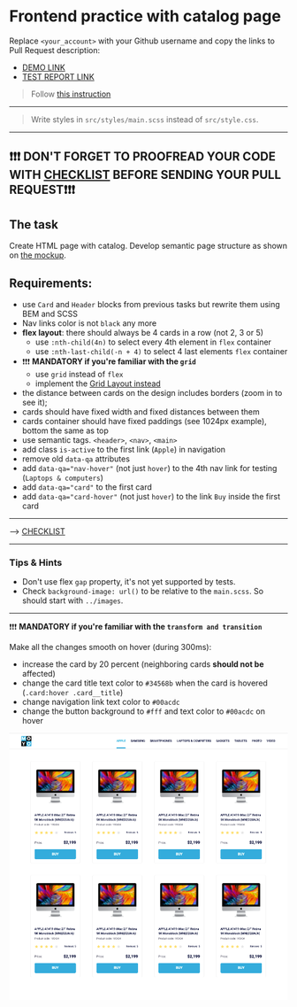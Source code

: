 # Frontend practice with catalog page
Replace `<your_account>` with your Github username and copy the links to Pull Request description:
- [DEMO LINK](https://ndovgyi.github.io/layout_catalog/)
- [TEST REPORT LINK](https://ndovgyi.github.io/layout_catalog/report/html_report/)

> Follow [this instruction](https://github.com/mate-academy/layout_task-guideline#how-to-solve-the-layout-tasks-on-github)
___
> Write styles in `src/styles/main.scss` instead of `src/style.css`.
___

## ❗️❗️❗️ DON'T FORGET TO PROOFREAD YOUR CODE WITH [CHECKLIST](https://github.com/mate-academy/layout_catalog/blob/master/checklist.md) BEFORE SENDING YOUR PULL REQUEST❗️❗️❗️

## The task
Create HTML page with catalog. Develop semantic page structure as shown on [the mockup](https://www.figma.com/file/ojkArVazq7vsX0nbpn9CxZ/Moyo-%2F-Catalog-(ENG)?node-id=32249%3A354).

## Requirements:
- use `Card` and `Header` blocks from previous tasks but rewrite them using BEM
and SCSS
- Nav links color is not `black` any more
- **flex layout**: there should always be 4 cards in a row (not 2, 3 or 5)
  - use `:nth-child(4n)` to select every 4th element in `flex` container
  - use `:nth-last-child(-n + 4)` to select 4 last elements `flex` container
- ❗️❗️❗️ **MANDATORY if you're familiar with the `grid`**
  - use `grid` instead of `flex`
  - implement the [Grid Layout instead](./grid.md)
- the distance between cards on the design includes borders (zoom in to see it);
- cards should have fixed width and fixed distances between them
- cards container should have fixed paddings (see 1024px example), bottom the same as top
- use semantic tags. `<header>`, `<nav>`, `<main>`
- add class `is-active` to the first link (`Apple`) in navigation
- remove old `data-qa` attributes
- add `data-qa="nav-hover"` (not just `hover`) to the 4th nav link for testing (`Laptops & computers`)
- add `data-qa="card"` to the first card
- add `data-qa="card-hover"` (not just `hover`) to the link `Buy` inside the first card
---
--> [CHECKLIST](https://github.com/mate-academy/layout_catalog/blob/master/checklist.md)

---
### Tips & Hints
- Don't use flex `gap` property, it's not yet supported by tests.
- Check `background-image: url()` to be relative to the `main.scss`. So should start with `../images`.

---

❗️❗️❗️ **MANDATORY if you're familiar with the `transform and transition`**

Make all the changes smooth on hover (during 300ms):
- increase the card by 20 percent (neighboring cards **should not be** affected)
- change the card title text color to `#34568b` when the card is hovered (`.card:hover .card__title`)
- change navigation link text color to `#00acdc`
- change the button background to `#fff` and text color to `#00acdc` on hover

![screenshot](./references/catalog-example.png)

